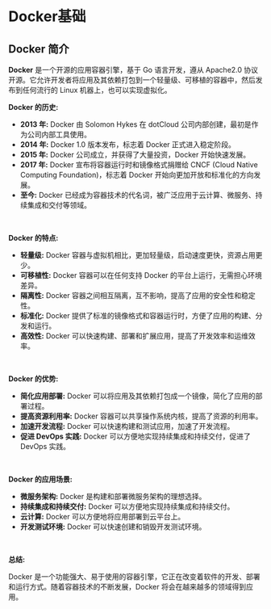 # Docker基础



## Docker 简介

**Docker** 是一个开源的应用容器引擎，基于 Go 语言开发，遵从 Apache2.0 协议开源。它允许开发者将应用及其依赖打包到一个轻量级、可移植的容器中，然后发布到任何流行的 Linux 机器上，也可以实现虚拟化。

**Docker 的历史:**

- **2013 年:** Docker 由 Solomon Hykes 在 dotCloud 公司内部创建，最初是作为公司内部工具使用。
- **2014 年:** Docker 1.0 版本发布，标志着 Docker 正式进入稳定阶段。
- **2015 年:** Docker 公司成立，并获得了大量投资，Docker 开始快速发展。
- **2017 年:** Docker 宣布将容器运行时和镜像格式捐赠给 CNCF (Cloud Native Computing Foundation)，标志着 Docker 开始向更加开放和标准化的方向发展。
- **至今:** Docker 已经成为容器技术的代名词，被广泛应用于云计算、微服务、持续集成和交付等领域。

<br>

**Docker 的特点:**

- **轻量级:** Docker 容器与虚拟机相比，更加轻量级，启动速度更快，资源占用更少。
- **可移植性:** Docker 容器可以在任何支持 Docker 的平台上运行，无需担心环境差异。
- **隔离性:** Docker 容器之间相互隔离，互不影响，提高了应用的安全性和稳定性。
- **标准化:** Docker 提供了标准的镜像格式和容器运行时，方便了应用的构建、分发和运行。
- **高效性:** Docker 可以快速构建、部署和扩展应用，提高了开发效率和运维效率。

<br>

**Docker 的优势:**

- **简化应用部署:** Docker 可以将应用及其依赖打包成一个镜像，简化了应用的部署过程。
- **提高资源利用率:** Docker 容器可以共享操作系统内核，提高了资源的利用率。
- **加速开发流程:** Docker 可以快速构建和测试应用，加速了开发流程。
- **促进 DevOps 实践:** Docker 可以方便地实现持续集成和持续交付，促进了 DevOps 实践。

<br>

**Docker 的应用场景:**

- **微服务架构:** Docker 是构建和部署微服务架构的理想选择。
- **持续集成和持续交付:** Docker 可以方便地实现持续集成和持续交付。
- **云计算:** Docker 可以方便地将应用部署到云平台上。
- **开发测试环境:** Docker 可以快速创建和销毁开发测试环境。

<br>

**总结:**

Docker 是一个功能强大、易于使用的容器引擎，它正在改变着软件的开发、部署和运行方式。随着容器技术的不断发展，Docker 将会在越来越多的领域得到应用。
